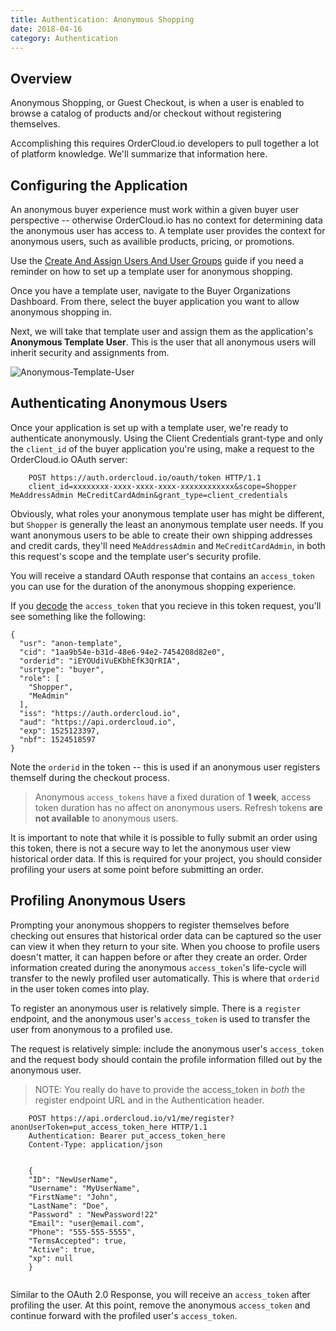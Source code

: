 ```yaml
---
title: Authentication: Anonymous Shopping
date: 2018-04-16
category: Authentication
---
```



## Overview

Anonymous Shopping, or Guest Checkout, is when a user is enabled to browse a
catalog of products and/or checkout without registering themselves.

Accomplishing this requires OrderCloud.io developers to pull together a lot of
platform knowledge. We'll summarize that information here.

## Configuring the Application

An anonymous buyer experience must work within a given buyer user perspective
-- otherwise OrderCloud.io has no context for determining data the anonymous
user has access to. A template user provides the context for anonymous users, such as availible products, pricing, or promotions.

Use the [Create And Assign Users And User Groups]({filename}/platform-guides/core-concepts/assignments.md) guide if you need a reminder on how to set up a template user for anonymous shopping.

Once you have a template user, navigate to the Buyer Organizations Dashboard. From there, select the buyer application you want to allow anonymous shopping in. 

Next, we will take that template user and assign them as the application's **Anonymous Template User**. This is the user that all anonymous users will inherit security and assignments from.

![Anonymous-Template-User]({attach}/images/docs-guides/authentication/anonymous-template-user.jpg)

## Authenticating Anonymous Users

Once your application is set up with a template user, we're ready to
authenticate anonymously. Using the Client Credentials grant-type and only the
`client_id` of the buyer application you're using, make a request to the OrderCloud.io OAuth server:



```
    POST https://auth.ordercloud.io/oauth/token HTTP/1.1
    client_id=xxxxxxxx-xxxx-xxxx-xxxx-xxxxxxxxxxxx&scope=Shopper  MeAddressAdmin MeCreditCardAdmin&grant_type=client_credentials

```

Obviously, what roles your anonymous template user has might be different, but `Shopper` is generally the least an anonymous template user needs. If you want anonymous users to be able to create their own shipping addresses and credit cards, they'll need `MeAddressAdmin` and `MeCreditCardAdmin`, in both this request's scope and the template user's security profile.

You will receive a standard OAuth response that contains an `access_token` you
can use for the duration of the anonymous shopping experience.

If you [decode](https://jwt.io/) the `access_token` that you recieve in this token request, you'll see something like the following:

```
{
  "usr": "anon-template",
  "cid": "1aa9b54e-b31d-48e6-94e2-7454208d82e0",
  "orderid": "iEYOUdiVuEKbhEfK3QrRIA",
  "usrtype": "buyer",
  "role": [
    "Shopper",
    "MeAdmin"
  ],
  "iss": "https://auth.ordercloud.io",
  "aud": "https://api.ordercloud.io",
  "exp": 1525123397,
  "nbf": 1524518597
}
```

Note the `orderid` in the token -- this is used if an anonymous user registers themself during the checkout process. 

> Anonymous `access_tokens` have a fixed duration of **1 week**, access token duration has no affect on anonymous users. Refresh tokens **are not available** to anonymous users.

It is important to note that while it is possible to fully submit an order
using this token, there is not a secure way to let the anonymous user view
historical order data. If this is required for your project, you should
consider profiling your users at some point before submitting an order.

## Profiling Anonymous Users

Prompting your anonymous shoppers to register themselves before checking out
ensures that historical order data can be captured so the user can view it
when they return to your site. When you choose to profile users doesn't
matter, it can happen before or after they create an order. Order information
created during the anonymous `access_token`'s life-cycle will transfer to the
newly profiled user automatically. This is where that `orderid` in the user token comes into play.

To register an anonymous user is relatively simple. There is a `register` endpoint, and the anonymous user's `access_token` is used to transfer the user from anonymous to a profiled use.

The request is relatively simple: include the anonymous user's `access_token`  and the request body should contain the profile information filled out by the anonymous user.

> NOTE: You really do have to provide the access_token in *both* the register endpoint URL and in the Authentication header.


```
    POST https://api.ordercloud.io/v1/me/register?anonUserToken=put_access_token_here HTTP/1.1
    Authentication: Bearer put_access_token_here
    Content-Type: application/json
```

```
    
    {
    "ID": "NewUserName",
    "Username": "MyUserName",
    "FirstName": "John",
    "LastName": "Doe",
    "Password" : "NewPassword!22"
    "Email": "user@email.com",
    "Phone": "555-555-5555",
    "TermsAccepted": true,
    "Active": true,
    "xp": null
    }
    

```

Similar to the OAuth 2.0 Response, you will receive an `access_token` after
profiling the user. At this point, remove the anonymous `access_token` and
continue forward with the profiled user's `access_token`.

